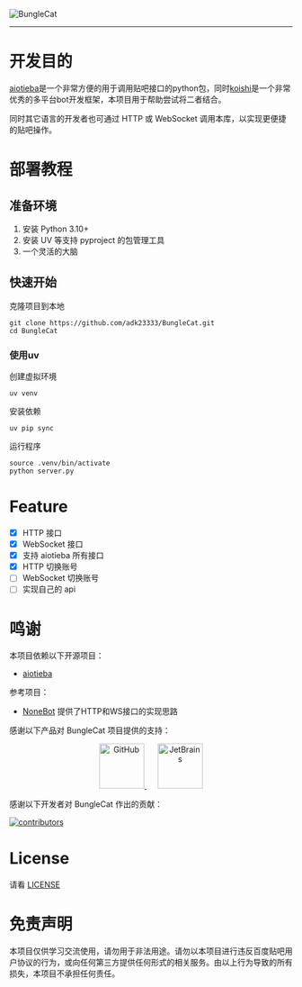 ![BungleCat](https://socialify.git.ci/adk23333/BungleCat/image?description=1&font=Bitter&forks=1&issues=1&language=1&name=1&owner=1&pattern=Signal&pulls=1&stargazers=1&theme=Light)

---
# 开发目的
[aiotieba](https://github.com/lumina37/aiotieba)是一个非常方便的用于调用贴吧接口的python包，同时[koishi](https://koishi.chat/zh-CN/)是一个非常优秀的多平台bot开发框架，本项目用于帮助尝试将二者结合。

同时其它语言的开发者也可通过 HTTP 或 WebSocket 调用本库，以实现更便捷的贴吧操作。

# 部署教程

## 准备环境
1. 安装 Python 3.10+
2. 安装 UV 等支持 pyproject 的包管理工具
3. 一个灵活的大脑

## 快速开始

克隆项目到本地
```shell
git clone https://github.com/adk23333/BungleCat.git
cd BungleCat
```

### 使用uv
创建虚拟环境
```shell
uv venv
```

安装依赖
```shell
uv pip sync
```

运行程序
```shell
source .venv/bin/activate
python server.py
```

# Feature
- [X] HTTP 接口
- [X] WebSocket 接口
- [X] 支持 aiotieba 所有接口
- [X] HTTP 切换账号
- [ ] WebSocket 切换账号
- [ ] 实现自己的 api

# 鸣谢
本项目依赖以下开源项目：
* [aiotieba](https://github.com/lumina37/aiotieba)

参考项目：
* [NoneBot](https://github.com/nonebot/nonebot2) 提供了HTTP和WS接口的实现思路

感谢以下产品对 BungleCat 项目提供的支持：
<p align="center">
  <a href="https://github.com/">
      <img src="https://avatars.githubusercontent.com/u/9919?s=200&v=4" height="80" alt="GitHub">
  </a>&nbsp;&nbsp;&nbsp;&nbsp;
  <a href="https://www.jetbrains.com/">
    <img src="https://resources.jetbrains.com/storage/products/company/brand/logos/jb_beam.svg" height="80" alt="JetBrains" >
  </a>
</p>

感谢以下开发者对 BungleCat 作出的贡献：

<a href="https://github.com/adk23333/BungleCat/graphs/contributors">
  <img src="https://contrib.rocks/image?repo=adk23333/BungleCat&max=1000" alt="contributors" />
</a>

# License
请看 [LICENSE](./LICENSE)

# 免责声明
本项目仅供学习交流使用，请勿用于非法用途。请勿以本项目进行违反百度贴吧用户协议的行为，或向任何第三方提供任何形式的相关服务。由以上行为导致的所有损失，本项目不承担任何责任。
